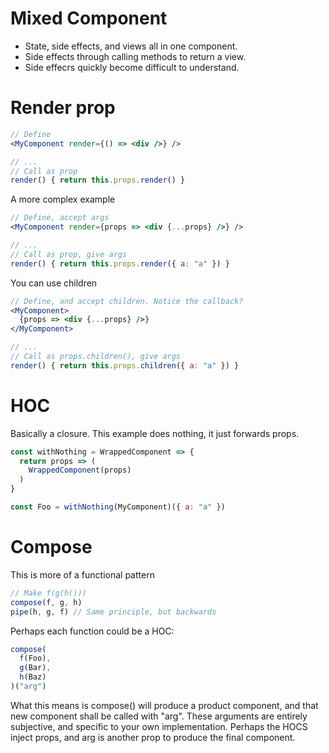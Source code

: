 # Mixed Component
* State, side effects, and views all in one component.
* Side effects through calling methods to return a view.
* Side effecrs quickly become difficult to understand.

# Render prop

```jsx
// Define
<MyComponent render={() => <div />} />

// ...
// Call as prop
render() { return this.props.render() }

```

A more complex example


```jsx
// Define, accept args
<MyComponent render={props => <div {...props} />} />

// ...
// Call as prop, give args
render() { return this.props.render({ a: "a" }) }

```

You can use children


```jsx
// Define, and accept children. Notice the callback?
<MyComponent>
  {props => <div {...props} />}
</MyComponent>

// ...
// Call as props.children(), give args
render() { return this.props.children({ a: "a" }) }

```

# HOC

Basically a closure. This example does nothing, it just forwards props.

```jsx
const withNothing = WrappedComponent => {
  return props => (
    WrappedComponent(props)
  )
}

const Foo = withNothing(MyComponent)({ a: "a" })
```

# Compose

This is more of a functional pattern

```js
// Make f(g(h()))
compose(f, g, h)
pipe(h, g, f) // Same principle, but backwards
```

Perhaps each function could be a HOC:

```jsx
compose(
  f(Foo),
  g(Bar),
  h(Baz)
)("arg")
```

What this means is compose() will produce a product component, and that new component shall be called with "arg".
These arguments are entirely subjective, and specific to your own implementation. Perhaps the HOCS inject props, and arg is
another prop to produce the final component.

